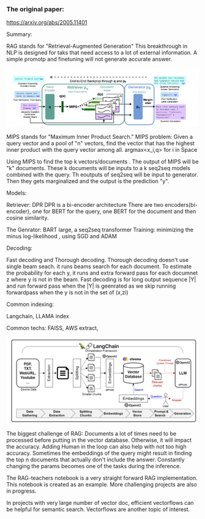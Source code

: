 ### The original paper:

https://arxiv.org/abs/2005.11401


Summary:


RAG stands for "Retrieval-Augmented Generation"
This breakthrough in NLP is designed for taks that need access to a lot of external information. 
A simple promotp and finetuning will not generate accurate answer.

![architecture](./architecture.png)

MIPS stands for "Maximum Inner Product Search."
MIPS problem: 
Given a query vector and a pool of "n" vectors, find the vector that has the highest inner product with the query vector among all.
argmax<x_i,q> for i in Space

Using MIPS to find the top k vectors/documents . The output of MIPS will be "k" documents. These k documents will be inputs to a k seq2seq models combined with the query. Th eoutputs of seq2seq will be input to generator. Then they gets marginalized and the output is the prediction "y". 

Models:

Retriever: DPR
DPR is a bi-encoder architecture
There are two encoders(bi-encoder), one for BERT for the query, one BERT for the document and then cosine similarity.

The Genrator: BART large, a seq2seq transformer
Training:
minimizing the minus log-likelihood , using SGD and ADAM

Decoding:

Fast decoding and Thorough decoding.
Thorough decoding doesn't use single beam seach. it runs beams search for each document. To estimate the probability for each y, it runs and extra forward pass for each documnet z where y is not in the beam.
Fast decoding is for long output sequence |Y| and run forward pass when the  |Y| is geenrated as we skip running forwardpass when the y is not in the set of (x,zi)

Common indexing:

Langchain, LLAMA index

Common techs:
FAISS, AWS extract, 

![microsoft](./microsoft-diagram.png)

The biggest challenge of RAG:
Documents a lot of times need to be processed before putting in the vector database. Otherwise, it will impact the accuracy.
Adding Human in the loop can also help with not too high accuracy.
Sometimes the embeddings of the query might result in finding the top n documents that actually don't include the answer. Constantly changing the params becomes one of the tasks during the inference.

The RAG-teachers notebook is a very straight forward RAG implementation. This notebook is created as an example. More challenging projects are also in progress.

In projects with very large number of vector doc, efficient vectorflows can be helpful for semantic search. Vectorflows are another topic of interest.









